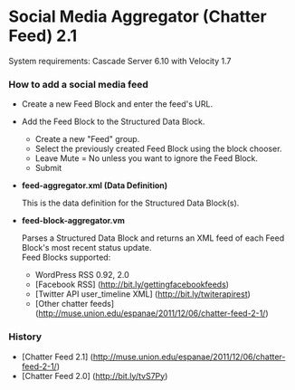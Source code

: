 # Social Media Aggregator (Chatter Feed) 2.1 #

System requirements: Cascade Server 6.10 with Velocity 1.7
	
### How to add a social media feed ###
* Create a new Feed Block and enter the feed's URL.
* Add the Feed Block to the Structured Data Block.
	* Create a new "Feed" group.
	* Select the previously created Feed Block using the block chooser.
	* Leave Mute = No unless you want to ignore the Feed Block.
	* Submit

* **feed-aggregator.xml (Data Definition)**
	
	This is the data definition for the Structured Data Block(s).
* **feed-block-aggregator.vm**
	
	Parses a Structured Data Block and returns an XML feed of each Feed Block's most recent status update.    
	Feed Blocks supported:
    * WordPress RSS 0.92, 2.0
    * [Facebook RSS] (http://bit.ly/gettingfacebookfeeds)
    * [Twitter API user_timeline XML] (http://bit.ly/twiterapirest)
    * [Other chatter feeds] (http://muse.union.edu/espanae/2011/12/06/chatter-feed-2-1/)

### History ###
* [Chatter Feed 2.1] (http://muse.union.edu/espanae/2011/12/06/chatter-feed-2-1/)
* [Chatter Feed 2.0] (http://bit.ly/tvS7Py)